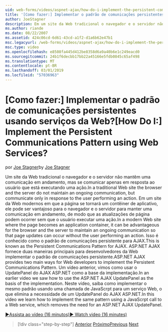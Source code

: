 ```yaml
---
uid: web-forms/videos/aspnet-ajax/how-do-i-implement-the-persistent-communications-pattern-using-web-services
title: '[Como fazer:] Implementar o padrão de comunicações persistentes usando serviços da Web? | Microsoft Docs'
author: JoeStagner
description: Em um site da Web tradicional o navegador e o servidor não mantêm uma comunicação em andamento, mas se comunicar apenas em resposta ao usuário que está executando uma ação...
ms.author: riande
ms.date: 08/22/2007
ms.assetid: 424c06cd-6d61-43cd-a1f2-d1a6b62e47b1
msc.legacyurl: /web-forms/videos/aspnet-ajax/how-do-i-implement-the-persistent-communications-pattern-using-web-services
msc.type: video
ms.openlocfilehash: e8508fa445d412be8358d6a9a40b6e1c249eacd0
ms.sourcegitcommit: 24b1f6decbb17bb22a45166e5fdb0845c65af498
ms.translationtype: MT
ms.contentlocale: pt-BR
ms.lasthandoff: 03/01/2019
ms.locfileid: "57036963"
---
```

<a name="how-do-i-implement-the-persistent-communications-pattern-using-web-services"></a><span data-ttu-id="761cd-104">[Como fazer:] Implementar o padrão de comunicações persistentes usando serviços da Web?</span><span class="sxs-lookup"><span data-stu-id="761cd-104">[How Do I:] Implement the Persistent Communications Pattern using Web Services?</span></span>
====================
<span data-ttu-id="761cd-105">por [Joe Stagner](https://github.com/JoeStagner)</span><span class="sxs-lookup"><span data-stu-id="761cd-105">by [Joe Stagner](https://github.com/JoeStagner)</span></span>

<span data-ttu-id="761cd-106">Um site da Web tradicional o navegador e o servidor não mantêm uma comunicação em andamento, mas se comunicar apenas em resposta ao usuário que está executando uma ação.</span><span class="sxs-lookup"><span data-stu-id="761cd-106">In a traditional Web site the browser and the server do not maintain an ongoing communication, but communicate only in response to the user performing an action.</span></span> <span data-ttu-id="761cd-107">Em um site da Web modernos em que a página se tornará um contêiner de aplicativo, ele pode ser vantajoso para o navegador e o servidor para manter uma comunicação em andamento, de modo que as atualizações de página podem ocorrer sem que o usuário executar uma ação.</span><span class="sxs-lookup"><span data-stu-id="761cd-107">In a modern Web site where the page becomes an application container, it can be advantageous for the browser and the server to maintain an ongoing communication so that page updates can occur without the user performing an action.</span></span> <span data-ttu-id="761cd-108">Isso é conhecido como o padrão de comunicações persistente para AJAX.</span><span class="sxs-lookup"><span data-stu-id="761cd-108">This is known as the Persistent Communications Pattern for AJAX.</span></span> <span data-ttu-id="761cd-109">ASP.NET AJAX fornece duas maneiras principais para desenvolvedores da Web implementar o padrão de comunicações persistente.</span><span class="sxs-lookup"><span data-stu-id="761cd-109">ASP.NET AJAX provides two main ways for Web developers to implement the Persistent Communications Pattern.</span></span> <span data-ttu-id="761cd-110">Um vídeo anterior, vimos como usar o UpdatePanel do AJAX ASP.NET como a base da implementação.</span><span class="sxs-lookup"><span data-stu-id="761cd-110">In an earlier video we saw how to use the ASP.NET AJAX UpdatePanel as the basis of the implementation.</span></span> <span data-ttu-id="761cd-111">Neste vídeo, saiba como implementar o mesmo padrão usando uma chamada de JavaScrpt para um serviço Web, o que elimina a necessidade de um UpdatePanel do AJAX ASP.NET.</span><span class="sxs-lookup"><span data-stu-id="761cd-111">In this video we learn how to implement the same pattern using a JavaScrpt call to a Web service, which removes the need for an ASP.NET AJAX UpdatePanel.</span></span>

[<span data-ttu-id="761cd-112">&#9654;Assista ao vídeo (16 minutos)</span><span class="sxs-lookup"><span data-stu-id="761cd-112">&#9654; Watch video (16 minutes)</span></span>](https://channel9.msdn.com/Blogs/ASP-NET-Site-Videos/how-do-i-implement-the-persistent-communications-pattern-using-web-services)

> [!div class="step-by-step"]
> <span data-ttu-id="761cd-113">[Anterior](how-do-i-localize-an-aspnet-ajax-application.md)
> [Próximo](how-do-i-trigger-an-updatepanel-refresh-from-a-dropdownlist-control.md)</span><span class="sxs-lookup"><span data-stu-id="761cd-113">[Previous](how-do-i-localize-an-aspnet-ajax-application.md)
[Next](how-do-i-trigger-an-updatepanel-refresh-from-a-dropdownlist-control.md)</span></span>
